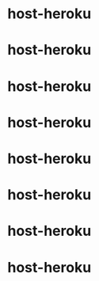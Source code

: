 # host-heroku
# host-heroku
# host-heroku
# host-heroku
# host-heroku
# host-heroku
# host-heroku
# host-heroku
